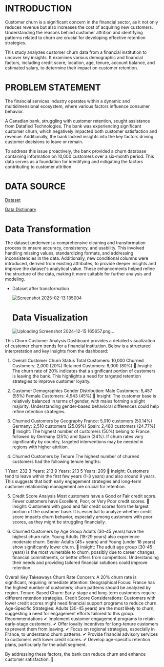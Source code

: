 # INTRODUCTION
Customer churn is a significant concern in the financial sector, as it not only reduces revenue but also increases the cost of acquiring new customers. Understanding the reasons behind customer attrition and identifying patterns related to churn are crucial for developing effective retention strategies.

This study analyzes customer churn data from a financial institution to uncover key insights. It examines various demographic and financial factors, including credit score, location, age, tenure, account balance, and estimated salary, to determine their impact on customer retention.

# PROBLEM STATEMENT
The financial services industry operates within a dynamic and multidimensional ecosystem, where various factors influence consumer behavior.

A Canadian bank, struggling with customer retention, sought assistance from Datafied Technologies. The bank was experiencing significant customer churn, which negatively impacted both customer satisfaction and revenue. Additionally, the bank lacked insights into the key factors driving customer decisions to leave or remain.

To address this issue proactively, the bank provided a churn database containing information on 10,000 customers over a six-month period. This data serves as a foundation for identifying and mitigating the factors contributing to customer attrition.

# DATA SOURCE
[Dataset](https://docs.google.com/spreadsheets/d/1uaklnnc7yeQFgHBR4cP9w91QJcUypdRZWud-MMk8FQM/edit?usp=sharing)

[Data Dictionary](https://docs.google.com/document/d/1LujgftXUBdd7fEscYFml0meJq6xdREsph_pw--PRMeU/edit?usp=sharing)

# Data Transformation 
The dataset underwent a comprehensive cleaning and transformation process to ensure accuracy, consistency, and usability. This involved handling missing values, standardizing formats, and addressing inconsistencies in the data. Additionally, new conditional columns were introduced, derived from existing attributes, to provide deeper insights and improve the dataset's analytical value. These enhancements helped refine the structure of the data, making it more suitable for further analysis and modeling.

- Dataset after transformation

  ![Screenshot 2025-02-13 135004](https://github.com/user-attachments/assets/87a563ad-ca3d-4190-90fa-1570db4bd284)


  # Data Visualization

  ![Uploading Screenshot 2024-12-15 165657.png…]()

This Churn Customer Analysis Dashboard provides a detailed visualization of customer churn trends for a financial institution. Below is a structured interpretation and key insights from the dashboard:

1. Overall Customer Churn Status
Total Customers: 10,000
Churned Customers: 2,000 (20%)
Retained Customers: 8,000 (80%)
🔹 Insight:
The churn rate of 20% indicates that a significant portion of customers is leaving the bank. This highlights a need for targeted retention strategies to improve customer loyalty.

2. Customer Demographics
Gender Distribution:
Male Customers: 5,457 (55%)
Female Customers: 4,543 (45%)
🔹 Insight:
The customer base is relatively balanced in terms of gender, with males forming a slight majority. Understanding gender-based behavioral differences could help refine retention strategies.

3. Churned Customers by Geography
France: 5,010 customers (50.14%)
Germany: 2,510 customers (25.09%)
Spain: 2,480 customers (24.77%)
🔹 Insight:
The highest number of customers (50%) belong to France, followed by Germany (25%) and Spain (24%). If churn rates vary significantly by country, targeted interventions may be needed in regions with higher attrition.

4. Churned Customers by Tenure
The highest number of churned customers had the following tenure lengths:

1 Year: 232
3 Years: 213
9 Years: 213
5 Years: 209
🔹 Insight:
Customers tend to leave within the first few years (1-3 years) and also around 9 years. This suggests that both early engagement strategies and long-term customer relationship management are crucial for retention.

5. Credit Score Analysis
Most customers have a Good or Fair credit score.
Fewer customers have Excellent, Poor, or Very Poor credit scores.
🔹 Insight:
Customers with good and fair credit scores form the largest portion of the customer base. It is essential to analyze whether credit score impacts churn behavior, especially among customers with poor scores, as they might be struggling financially.

6. Churned Customers by Age Group
Adults (30-45 years) have the highest churn rate.
Young Adults (18-29 years) also experience moderate churn.
Senior Adults (45+ years) and Young (under 18 years) show significantly lower churn.
🔹 Insight:
The adult age group (30-45 years) is the most vulnerable to churn, possibly due to career changes, financial commitments, or better offers from competitors. Understanding their needs and providing tailored financial solutions could improve retention.

Overall Key Takeaways
Churn Rate Concern: A 20% churn rate is significant, requiring immediate attention.
Geographical Focus: France has the highest number of customers; churn patterns should be analyzed by region.
Tenure-Based Churn: Early-stage and long-term customers require different retention strategies.
Credit Score Considerations: Customers with lower credit scores might need financial support programs to reduce churn.
Age-Specific Strategies: Adults (30-45 years) are the most likely to churn, suggesting a need for engagement efforts tailored to this group.
Recommendations
✔ Implement customer engagement programs to retain early-stage customers.
✔ Offer loyalty incentives for long-tenure customers to prevent them from leaving.
✔ Focus on regional strategies, especially in France, to understand churn patterns.
✔ Provide financial advisory services to customers with lower credit scores.
✔ Develop age-specific retention plans, particularly for the adult segment.

By addressing these factors, the bank can reduce churn and enhance customer satisfaction. 🚀










